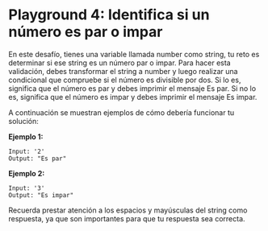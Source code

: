 # Playground 4: Identifica si un número es par o impar

En este desafío, tienes una variable llamada number como string, tu reto es determinar si ese string es un número par o impar. Para hacer esta validación, debes transformar el string a number y luego realizar una condicional que compruebe si el número es divisible por dos. Si lo es, significa que el número es par y debes imprimir el mensaje Es par. Si no lo es, significa que el número es impar y debes imprimir el mensaje Es impar.

A continuación se muestran ejemplos de cómo debería funcionar tu solución:

**Ejemplo 1:**

```text
Input: '2'
Output: "Es par"
```

**Ejemplo 2:**

```text
Input: '3'
Output: "Es impar"
```

Recuerda prestar atención a los espacios y mayúsculas del string como respuesta, ya que son importantes para que tu respuesta sea correcta.
